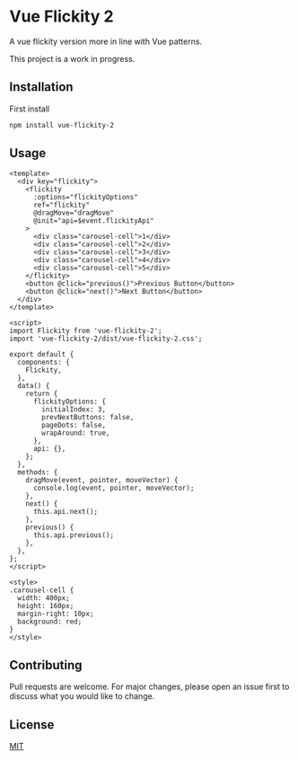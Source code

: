 # Vue Flickity 2

A vue flickity version more in line with Vue patterns. 

This project is a work in progress.

## Installation

First install 

```bash
npm install vue-flickity-2
```

## Usage

```vue
<template>
  <div key="flickity">
    <flickity
      :options="flickityOptions"
      ref="flickity"
      @dragMove="dragMove"
      @init="api=$event.flickityApi"
    >
      <div class="carousel-cell">1</div>
      <div class="carousel-cell">2</div>
      <div class="carousel-cell">3</div>
      <div class="carousel-cell">4</div>
      <div class="carousel-cell">5</div>
    </flickity>
    <button @click="previous()">Previous Button</button>
    <button @click="next()">Next Button</button>
  </div>
</template>

<script>
import Flickity from 'vue-flickity-2';
import 'vue-flickity-2/dist/vue-flickity-2.css';

export default {
  components: {
    Flickity,
  },
  data() {
    return {
      flickityOptions: {
        initialIndex: 3,
        prevNextButtons: false,
        pageDots: false,
        wrapAround: true,
      },
      api: {},
    };
  },
  methods: {
    dragMove(event, pointer, moveVector) {
      console.log(event, pointer, moveVector);
    },
    next() {
      this.api.next();
    },
    previous() {
      this.api.previous();
    },
  },
};
</script>

<style>
.carousel-cell {
  width: 400px;
  height: 160px;
  margin-right: 10px;
  background: red;
}
</style>
```

## Contributing
Pull requests are welcome. For major changes, please open an issue first to discuss what you would like to change.

## License
[MIT](https://choosealicense.com/licenses/mit/)